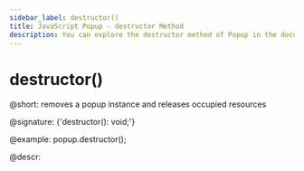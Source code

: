 ```yaml
---
sidebar_label: destructor()
title: JavaScript Popup - destructor Method 
description: You can explore the destructor method of Popup in the documentation of the DHTMLX JavaScript UI library. Browse developer guides and API reference, try out code examples and live demos, and download a free 30-day evaluation version of DHTMLX Suite.
---
```


# destructor()

@short: removes a popup instance and releases occupied resources

@signature: {'destructor(): void;'}

@example:
popup.destructor();

@descr:
